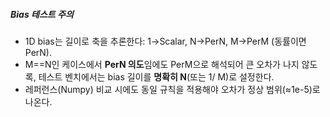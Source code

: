 ##### Bias 테스트 주의
- 1D bias는 길이로 축을 추론한다: 1→Scalar, N→PerN, M→PerM (동률이면 PerN).
- M==N인 케이스에서 **PerN 의도**임에도 PerM으로 해석되어 큰 오차가 나지 않도록,
  테스트 벤치에서는 bias 길이를 **명확히 N**(또는 1/ M)로 설정한다.
- 레퍼런스(Numpy) 비교 시에도 동일 규칙을 적용해야 오차가 정상 범위(≈1e-5)로 나온다.
